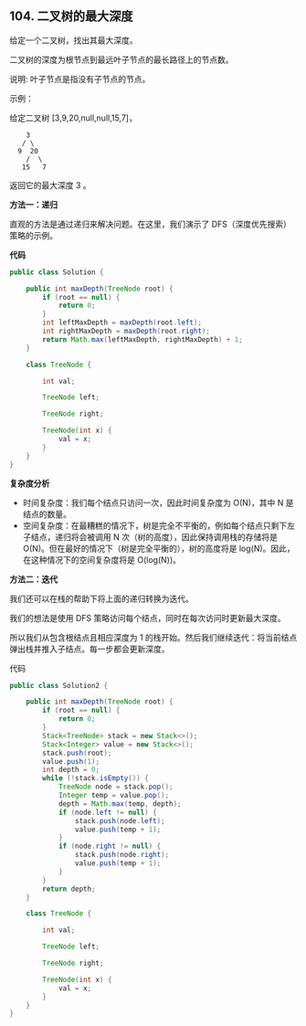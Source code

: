 ## 104. 二叉树的最大深度

给定一个二叉树，找出其最大深度。

二叉树的深度为根节点到最远叶子节点的最长路径上的节点数。

说明: 叶子节点是指没有子节点的节点。

示例：

给定二叉树 [3,9,20,null,null,15,7]，

```
    3
   / \
  9  20
    /  \
   15   7
```

返回它的最大深度 3 。


**方法一：递归**

直观的方法是通过递归来解决问题。在这里，我们演示了 DFS（深度优先搜索）策略的示例。

**代码**

```java
public class Solution {

    public int maxDepth(TreeNode root) {
        if (root == null) {
            return 0;
        }
        int leftMaxDepth = maxDepth(root.left);
        int rightMaxDepth = maxDepth(root.right);
        return Math.max(leftMaxDepth, rightMaxDepth) + 1;
    }

    class TreeNode {

        int val;

        TreeNode left;

        TreeNode right;

        TreeNode(int x) {
            val = x;
        }
    }
}
```

**复杂度分析**

- 时间复杂度：我们每个结点只访问一次，因此时间复杂度为 O(N)，其中 N 是结点的数量。
- 空间复杂度：在最糟糕的情况下，树是完全不平衡的，例如每个结点只剩下左子结点，递归将会被调用 N 次（树的高度），因此保持调用栈的存储将是 O(N)。但在最好的情况下（树是完全平衡的），树的高度将是 log(N)。因此，在这种情况下的空间复杂度将是 O(log(N))。

**方法二：迭代**

我们还可以在栈的帮助下将上面的递归转换为迭代。

我们的想法是使用 DFS 策略访问每个结点，同时在每次访问时更新最大深度。

所以我们从包含根结点且相应深度为 1 的栈开始。然后我们继续迭代：将当前结点弹出栈并推入子结点。每一步都会更新深度。

代码

```java
public class Solution2 {

    public int maxDepth(TreeNode root) {
        if (root == null) {
            return 0;
        }
        Stack<TreeNode> stack = new Stack<>();
        Stack<Integer> value = new Stack<>();
        stack.push(root);
        value.push(1);
        int depth = 0;
        while (!stack.isEmpty()) {
            TreeNode node = stack.pop();
            Integer temp = value.pop();
            depth = Math.max(temp, depth);
            if (node.left != null) {
                stack.push(node.left);
                value.push(temp + 1);
            }
            if (node.right != null) {
                stack.push(node.right);
                value.push(temp + 1);
            }
        }
        return depth;
    }

    class TreeNode {

        int val;

        TreeNode left;

        TreeNode right;

        TreeNode(int x) {
            val = x;
        }
    }
}
```




































